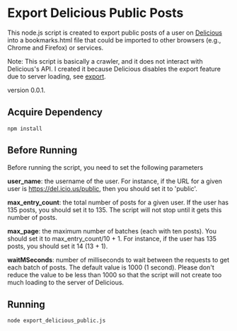 # Export Delicious Public Posts

This node.js script is created to export public posts of a user on [Delicious](https://del.icio.us/) into a bookmarks.html file that could be imported to other browsers (e.g., Chrome and Firefox) or services.

Note: This script is basically a crawler, and it does not interact with Delicious's API. I created it because Delicious disables the export feature due to server loading, see [export](https://del.icio.us/export).

version 0.0.1.

## Acquire Dependency
```
npm install
```
## Before Running

Before running the script, you need to set the following parameters

**user_name**: the username of the user. For instance, if the URL for a given user is https://del.icio.us/public, then you should set it to 'public'.

**max_entry_count**: the total number of posts for a given user. If the user has 135 posts, you should set it to 135. The script will not stop until it gets this number of posts.

**max_page**: the maximum number of batches (each with ten posts). You should set it to max_entry_count/10 + 1. For instance, if the user has 135 posts, you should set it 14 (13 + 1).

**waitMSeconds**: number of milliseconds to wait between the requests to get each batch of posts. The default value is 1000 (1 second). Please don't reduce the value to be less than 1000 so that the script will not create too much loading to the server of Delicious.

## Running
```
node export_delicious_public.js
```